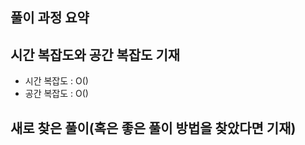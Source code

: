 <!-- 라벨을 붙여주세요 -->
<!-- 풀이 여부 : 정답 ✅, 오답 ❌, 애매모호 ⚠️ -->
<!-- 재풀이 횟수 : 1️⃣, 2️⃣, 3️⃣-->
<!-- 풀이 언어 : `python`, `java` -->

## 풀이 과정 요약 
<!-- 풀이 과정을 간략한 글로 설명해주세요 -->

## 시간 복잡도와 공간 복잡도 기재
<!-- 복잡도를 측정하기 어렵다면 어렵다고 써주세요 -->
- 시간 복잡도 : O()
- 공간 복잡도 : O()

## 새로 찾은 풀이(혹은 좋은 풀이 방법을 찾았다면 기재)



